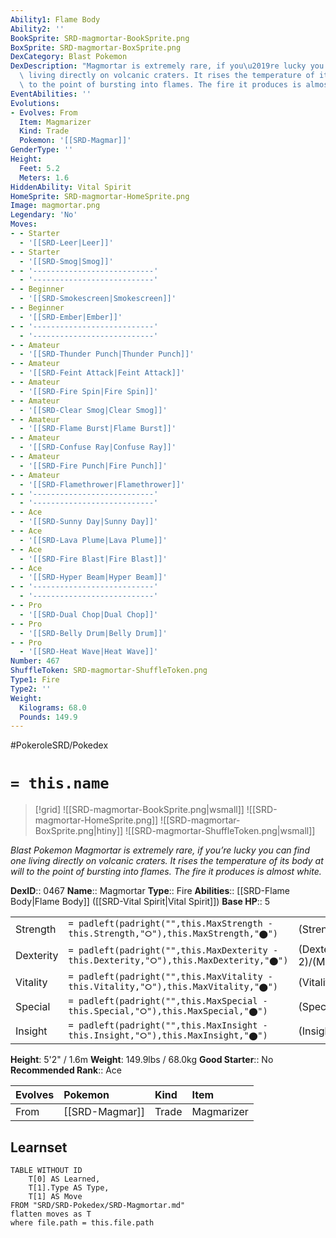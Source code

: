 ```yaml
---
Ability1: Flame Body
Ability2: ''
BookSprite: SRD-magmortar-BookSprite.png
BoxSprite: SRD-magmortar-BoxSprite.png
DexCategory: Blast Pokemon
DexDescription: "Magmortar is extremely rare, if you\u2019re lucky you can find one\
  \ living directly on volcanic craters. It rises the temperature of its body at will\
  \ to the point of bursting into flames. The fire it produces is almost white."
EventAbilities: ''
Evolutions:
- Evolves: From
  Item: Magmarizer
  Kind: Trade
  Pokemon: '[[SRD-Magmar]]'
GenderType: ''
Height:
  Feet: 5.2
  Meters: 1.6
HiddenAbility: Vital Spirit
HomeSprite: SRD-magmortar-HomeSprite.png
Image: magmortar.png
Legendary: 'No'
Moves:
- - Starter
  - '[[SRD-Leer|Leer]]'
- - Starter
  - '[[SRD-Smog|Smog]]'
- - '---------------------------'
  - '---------------------------'
- - Beginner
  - '[[SRD-Smokescreen|Smokescreen]]'
- - Beginner
  - '[[SRD-Ember|Ember]]'
- - '---------------------------'
  - '---------------------------'
- - Amateur
  - '[[SRD-Thunder Punch|Thunder Punch]]'
- - Amateur
  - '[[SRD-Feint Attack|Feint Attack]]'
- - Amateur
  - '[[SRD-Fire Spin|Fire Spin]]'
- - Amateur
  - '[[SRD-Clear Smog|Clear Smog]]'
- - Amateur
  - '[[SRD-Flame Burst|Flame Burst]]'
- - Amateur
  - '[[SRD-Confuse Ray|Confuse Ray]]'
- - Amateur
  - '[[SRD-Fire Punch|Fire Punch]]'
- - Amateur
  - '[[SRD-Flamethrower|Flamethrower]]'
- - '---------------------------'
  - '---------------------------'
- - Ace
  - '[[SRD-Sunny Day|Sunny Day]]'
- - Ace
  - '[[SRD-Lava Plume|Lava Plume]]'
- - Ace
  - '[[SRD-Fire Blast|Fire Blast]]'
- - Ace
  - '[[SRD-Hyper Beam|Hyper Beam]]'
- - '---------------------------'
  - '---------------------------'
- - Pro
  - '[[SRD-Dual Chop|Dual Chop]]'
- - Pro
  - '[[SRD-Belly Drum|Belly Drum]]'
- - Pro
  - '[[SRD-Heat Wave|Heat Wave]]'
Number: 467
ShuffleToken: SRD-magmortar-ShuffleToken.png
Type1: Fire
Type2: ''
Weight:
  Kilograms: 68.0
  Pounds: 149.9
---
```


#PokeroleSRD/Pokedex

# `= this.name`

> [!grid]
> ![[SRD-magmortar-BookSprite.png|wsmall]]
> ![[SRD-magmortar-HomeSprite.png]]
> ![[SRD-magmortar-BoxSprite.png|htiny]]
> ![[SRD-magmortar-ShuffleToken.png|wsmall]]


*Blast Pokemon*
*Magmortar is extremely rare, if you’re lucky you can find one living directly on volcanic craters. It rises the temperature of its body at will to the point of bursting into flames. The fire it produces is almost white.*

**DexID**:: 0467
**Name**:: Magmortar
**Type**:: Fire
**Abilities**:: [[SRD-Flame Body|Flame Body]] ([[SRD-Vital Spirit|Vital Spirit]])
**Base HP**:: 5

|           |                                                                                        |                                          |
| --------- | -------------------------------------------------------------------------------------- | ---------------------------------------- |
| Strength  | `= padleft(padright("",this.MaxStrength - this.Strength,"⭘"),this.MaxStrength,"⬤")`    | (Strength::3)/(MaxStrength::6)   |
| Dexterity | `= padleft(padright("",this.MaxDexterity - this.Dexterity,"⭘"),this.MaxDexterity,"⬤")` | (Dexterity:: 2)/(MaxDexterity::5) |
| Vitality  | `= padleft(padright("",this.MaxVitality - this.Vitality,"⭘"),this.MaxVitality,"⬤")`    | (Vitality::2)/(MaxVitality::4)   |
| Special   | `= padleft(padright("",this.MaxSpecial - this.Special,"⭘"),this.MaxSpecial,"⬤")`       | (Special::3)/(MaxSpecial::7)     |
| Insight   | `= padleft(padright("",this.MaxInsight - this.Insight,"⭘"),this.MaxInsight,"⬤")`       | (Insight::3)/(MaxInsight::6)     |

**Height**: 5'2" / 1.6m
**Weight**: 149.9lbs / 68.0kg
**Good Starter**:: No
**Recommended Rank**:: Ace

| Evolves   | Pokemon        | Kind   | Item       |
|:----------|:---------------|:-------|:-----------|
| From      | [[SRD-Magmar]] | Trade  | Magmarizer |

## Learnset

```dataview
TABLE WITHOUT ID
    T[0] AS Learned,
    T[1].Type AS Type,
    T[1] AS Move
FROM "SRD/SRD-Pokedex/SRD-Magmortar.md"
flatten moves as T
where file.path = this.file.path
```
